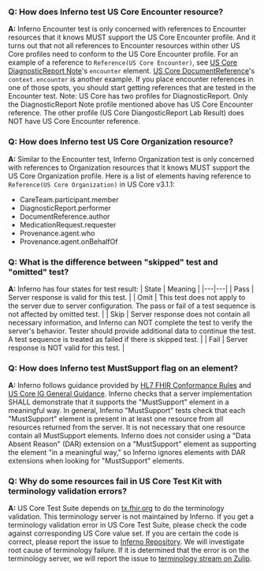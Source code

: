 ### Q: How does Inferno test US Core Encounter resource?
**A:** Inferno Encounter test is only concerned with references to Encounter resources that it knows MUST support the US Core Encounter profile. And it turns out that not all references to Encounter resources within other US Core profiles need to conform to the US Core Encounter profile. For an example of a reference to `Reference(US Core Encounter)`, see [US Core DiagnosticReport Note](http://hl7.org/fhir/us/core/STU3.1.1/StructureDefinition-us-core-diagnosticreport-note.html)'s `encounter` element. [US Core DocumentReference](http://hl7.org/fhir/us/core/STU3.1.1/StructureDefinition-us-core-documentreference.html)'s `context.encounter` is another example. If you place encounter references in one of those spots, you should start getting references that are tested in the Encounter test. Note: US Core has two profiles for DiagnosticReport. Only the DiagnosticReport Note profile mentioned above has US Core Encounter reference. The other profile (US Core DiangosticReport Lab Result) does NOT have US Core Encounter reference.

### Q: How does Inferno test US Core Organization resource?
**A:** Similar to the Encounter test, Inferno Organization test is only concerned with references to Organization resources that it knows MUST support the US Core Organization profile. Here is a list of elements having reference to `Reference(US Core Organization)` in US Core v3.1.1:
* CareTeam.participant.member
* DiagnosticReport.performer
* DocumentReference.author
* MedicationRequest.requester
* Provenance.agent.who
* Provenance.agent.onBehalfOf

### Q: What is the difference between "skipped" test and "omitted" test?
**A:** Inferno has four states for test result:
| State | Meaning |
|---|---|
| Pass | Server response is valid for this test. |
| Omit | This test does not apply to the server due to server configuration. The pass or fail of a test sequence is not affected by omitted test. |
| Skip | Server response does not contain all necessary information, and Inferno can NOT complete the test to verify the server's behavior. Tester should provide additional data to continue the test. A test sequence is treated as failed if there is skipped test. |
| Fail | Server response is NOT valid for this test. |

### Q: How does Inferno test MustSupport flag on an element?
**A:** Inferno follows guidance provided by [HL7 FHIR Conformance Rules](https://www.hl7.org/fhir/conformance-rules.html#mustSupport) and [US Core IG General Guidance](http://hl7.org/fhir/us/core/STU3.1.1/general-guidance.html#must-support). Inferno checks that a server implementation SHALL demonstrate that it supports the "MustSupport" element in a meaningful way. In general, Inferno "MustSupport" tests check that each "MustSupport" element is present in at least one resource from all resources returned from the server. It is not necessary that one resource contain all MustSupport elements. Inferno does not consider using a "Data Absent Reason" (DAR) extension on a "MustSupport" element as supporting the element "in a meaningful way," so Inferno ignores elements with DAR extensions when looking for "MustSupport" elements.

### Q: Why do some resources fail in US Core Test Kit with terminology validation errors?
**A:** US Core Test Suite depends on [tx.fhir.org](http://tx.fhir.org/r4/) to do the terminology validation. This terminology server is not maintained by Inferno. If you get a terminology validation error in US Core Test Suite, please check the code against corresponding US Core value set. If you are certain the code is correct, please report the issue to [Inferno Repository](https://github.com/onc-healthit/onc-certification-g10-test-kit/issues). We will investigate root cause of terminology failure. If it is determined that the error is on the terminology server, we will report the issue to [terminology stream on Zulip](https://chat.fhir.org/#narrow/stream/179202-terminology).
